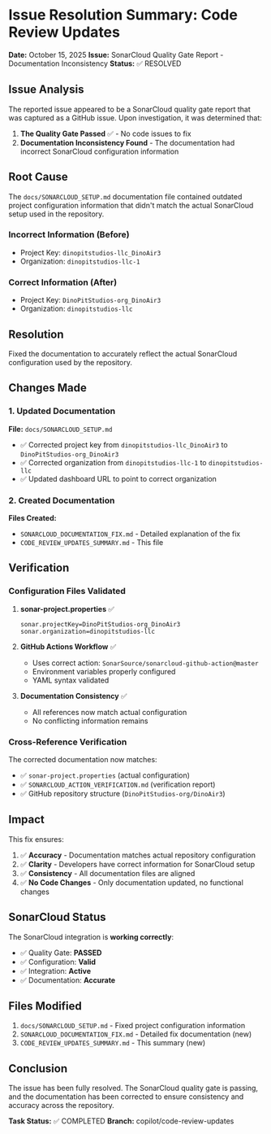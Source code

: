 # Issue Resolution Summary: Code Review Updates

**Date:** October 15, 2025
**Issue:** SonarCloud Quality Gate Report - Documentation Inconsistency
**Status:** ✅ RESOLVED

## Issue Analysis

The reported issue appeared to be a SonarCloud quality gate report that was captured as a GitHub issue. Upon investigation, it was determined that:

1. **The Quality Gate Passed** ✅ - No code issues to fix
2. **Documentation Inconsistency Found** - The documentation had incorrect SonarCloud configuration information

## Root Cause

The `docs/SONARCLOUD_SETUP.md` documentation file contained outdated project configuration information that didn't match the actual SonarCloud setup used in the repository.

### Incorrect Information (Before)

- Project Key: `dinopitstudios-llc_DinoAir3`
- Organization: `dinopitstudios-llc-1`

### Correct Information (After)

- Project Key: `DinoPitStudios-org_DinoAir3`
- Organization: `dinopitstudios-llc`

## Resolution

Fixed the documentation to accurately reflect the actual SonarCloud configuration used by the repository.

## Changes Made

### 1. Updated Documentation

**File:** `docs/SONARCLOUD_SETUP.md`

- ✅ Corrected project key from `dinopitstudios-llc_DinoAir3` to `DinoPitStudios-org_DinoAir3`
- ✅ Corrected organization from `dinopitstudios-llc-1` to `dinopitstudios-llc`
- ✅ Updated dashboard URL to point to correct organization

### 2. Created Documentation

**Files Created:**

- `SONARCLOUD_DOCUMENTATION_FIX.md` - Detailed explanation of the fix
- `CODE_REVIEW_UPDATES_SUMMARY.md` - This file

## Verification

### Configuration Files Validated

1. **sonar-project.properties** ✅

   ```properties
   sonar.projectKey=DinoPitStudios-org_DinoAir3
   sonar.organization=dinopitstudios-llc
   ```

2. **GitHub Actions Workflow** ✅
   - Uses correct action: `SonarSource/sonarcloud-github-action@master`
   - Environment variables properly configured
   - YAML syntax validated

3. **Documentation Consistency** ✅
   - All references now match actual configuration
   - No conflicting information remains

### Cross-Reference Verification

The corrected documentation now matches:

- ✅ `sonar-project.properties` (actual configuration)
- ✅ `SONARCLOUD_ACTION_VERIFICATION.md` (verification report)
- ✅ GitHub repository structure (`DinoPitStudios-org/DinoAir3`)

## Impact

This fix ensures:

1. ✅ **Accuracy** - Documentation matches actual repository configuration
2. ✅ **Clarity** - Developers have correct information for SonarCloud setup
3. ✅ **Consistency** - All documentation files are aligned
4. ✅ **No Code Changes** - Only documentation updated, no functional changes

## SonarCloud Status

The SonarCloud integration is **working correctly**:

- ✅ Quality Gate: **PASSED**
- ✅ Configuration: **Valid**
- ✅ Integration: **Active**
- ✅ Documentation: **Accurate**

## Files Modified

1. `docs/SONARCLOUD_SETUP.md` - Fixed project configuration information
2. `SONARCLOUD_DOCUMENTATION_FIX.md` - Detailed fix documentation (new)
3. `CODE_REVIEW_UPDATES_SUMMARY.md` - This summary (new)

## Conclusion

The issue has been fully resolved. The SonarCloud quality gate is passing, and the documentation has been corrected to ensure consistency and accuracy across the repository.

**Task Status:** ✅ COMPLETED
**Branch:** copilot/code-review-updates
